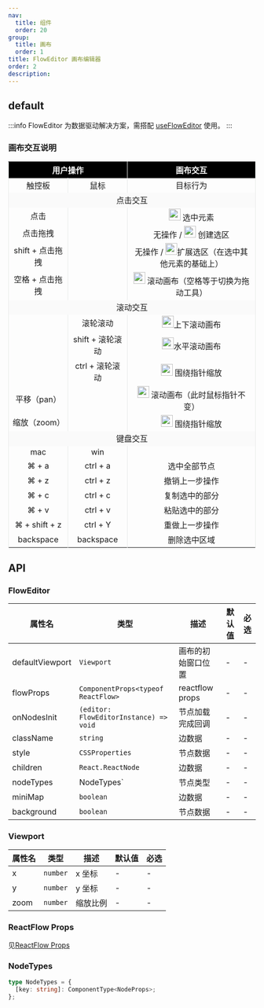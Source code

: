 ```yaml
---
nav:
  title: 组件
  order: 20
group:
  title: 画布
  order: 1
title: FlowEditor 画布编辑器
order: 2
description:
---
```


## default

:::info
FlowEditor 为数据驱动解决方案，需搭配 [useFlowEditor](/api-docs/use-flow-editor) 使用。
:::

<code src="./demos/index.tsx"></code>

### 画布交互说明

<table>
  <thead>
    <tr>
      <th colspan="2" style="text-align: center; border-right: 0.5px solid #E7E9E8; border-left:0.5px solid #E7E9E8; background: #000; color: white;">用户操作</th>
      <th colspan="2" style="text-align: center; border-right: 0.5px solid #E7E9E8; border-left:0.5px solid #E7E9E8; background: #000; color: white;">画布交互</th>
    </tr>
  </thead>
  <tbody>
    <tr>
      <td style="text-align: center; border-right: 0.5px solid #E7E9E8; border-left:0.5px solid #E7E9E8;">触控板</td>
      <td style="text-align: center; border-right: 0.5px solid #E7E9E8; border-left:0.5px solid #E7E9E8;">鼠标</td>
      <td style="text-align: center; border-right: 0.5px solid #E7E9E8; border-left:0.5px solid #E7E9E8;">目标行为</td>
    </tr>
     <tr>
      <td colspan="4" style="text-align: center; border-right: 0.5px solid #E7E9E8; border-left:0.5px solid #E7E9E8; background: #fafafa">点击交互</td>
    </tr>
    <tr>
      <td style="text-align: center; border-right: 0.5px solid #E7E9E8; border-left:0.5px solid #E7E9E8;">点击</td>
      <td style="text-align: center; border-right: 0.5px solid #E7E9E8; border-left:0.5px solid #E7E9E8;"></td>
      <td style="text-align: center; border-right: 0.5px solid #E7E9E8; border-left:0.5px solid #E7E9E8;"><a href="https://lucide.dev/icons/mouse-pointer-2"><img src="https://intranetproxy.alipay.com/skylark/lark/0/2023/png/300581/1692607233706-2bab510b-d02c-43e1-b8cc-293b3e217a05.png" alt="mouse-pointer-2.png" title="" style="width: 24px; height: 24px;"></a> 选中元素</td>
    </tr>
    <tr>
      <td style="text-align: center; border-right: 0.5px solid #E7E9E8; border-left:0.5px solid #E7E9E8;">点击拖拽</td>
      <td style="text-align: center; border-right: 0.5px solid #E7E9E8; border-left:0.5px solid #E7E9E8;"></td>
      <td style="text-align: center; border-right: 0.5px solid #E7E9E8; border-left:0.5px solid #E7E9E8;">无操作 / <img src="https://intranetproxy.alipay.com/skylark/lark/0/2023/png/300581/1692607265684-238b2c87-64bc-4fe4-b9d2-ad53b0b1fb12.png" alt="mouse-pointer-2 (1).png" title="" style="width: 24px; height: 24px;"> 创建选区</td>
    </tr>
    <tr>
      <td style="text-align: center; border-right: 0.5px solid #E7E9E8; border-left:0.5px solid #E7E9E8;">shift + 点击拖拽</td>
      <td style="text-align: center; border-right: 0.5px solid #E7E9E8; border-left:0.5px solid #E7E9E8;"></td>
      <td style="text-align: center; border-right: 0.5px solid #E7E9E8; border-left:0.5px solid #E7E9E8;">无操作 / <img src="https://intranetproxy.alipay.com/skylark/lark/0/2023/png/300581/1692607265684-238b2c87-64bc-4fe4-b9d2-ad53b0b1fb12.png" alt="mouse-pointer-2 (1).png" title="" style="width: 24px; height: 24px;">扩展选区（在选中其他元素的基础上）</td>
    </tr>
    <tr>
      <td style="text-align: center; border-right: 0.5px solid #E7E9E8; border-left:0.5px solid #E7E9E8;">空格 + 点击拖拽</td>
      <td style="text-align: center; border-right: 0.5px solid #E7E9E8; border-left:0.5px solid #E7E9E8;"></td>
      <td style="text-align: center; border-right: 0.5px solid #E7E9E8; border-left:0.5px solid #E7E9E8;"><img src="https://intranetproxy.alipay.com/skylark/lark/0/2023/png/300581/1692607317347-6bec4390-d612-49cc-8671-d1bfc18ec270.png" alt="mouse-pointer-2 (2).png" title="" style="width: 24px; height: 24px;"> 滚动画布（空格等于切换为拖动工具）</td>
    </tr>
    <tr>
      <td colspan="4" style="text-align: center; border-right: 0.5px solid #E7E9E8; border-left:0.5px solid #E7E9E8; background: #fafafa">滚动交互</td>
    </tr>
    <tr>
      <td style="text-align: center; border-right: 0.5px solid #E7E9E8; border-left:0.5px solid #E7E9E8;"><br /></td>
      <td style="text-align: center; border-right: 0.5px solid #E7E9E8; border-left:0.5px solid #E7E9E8;">滚轮滚动</td>
      <td style="text-align: center; border-right: 0.5px solid #E7E9E8; border-left:0.5px solid #E7E9E8;"><img src="https://intranetproxy.alipay.com/skylark/lark/0/2023/png/300581/1692607330789-dc07201a-e0e5-48da-972e-cf6ebac63db8.png" alt="mouse-pointer-2 (3).png" title="" style="width: 24px; height: 24px;">上下滚动画布</td>
    </tr>
    <tr>
      <td style="text-align: center; border-right: 0.5px solid #E7E9E8; border-left:0.5px solid #E7E9E8;"></td>
      <td style="text-align: center; border-right: 0.5px solid #E7E9E8; border-left:0.5px solid #E7E9E8;">shift + 滚轮滚动</td>
      <td style="text-align: center; border-right: 0.5px solid #E7E9E8; border-left:0.5px solid #E7E9E8;">      <img src="https://intranetproxy.alipay.com/skylark/lark/0/2023/png/300581/1692607399693-4ecef8cf-8c72-48db-bffc-a93839b1a86d.png" alt="mouse-pointer-2 (4).png" title="" style="width: 24px; height: 24px;">水平滚动画布</td>
    </tr>
    <tr>
      <td style="text-align: center; border-right: 0.5px solid #E7E9E8; border-left:0.5px solid #E7E9E8;"></td>
      <td style="text-align: center; border-right: 0.5px solid #E7E9E8; border-left:0.5px solid #E7E9E8;">ctrl + 滚轮滚动</td>
      <td style="text-align: center; border-right: 0.5px solid #E7E9E8; border-left:0.5px solid #E7E9E8;"><img src="https://intranetproxy.alipay.com/skylark/lark/0/2023/png/300581/1692607464557-b9ae884e-035f-4ecf-a41f-4e868d2ce11c.png" alt="mouse-pointer-2 (5).png" title="" style="width: 24px; height: 24px;"> 围绕指针缩放</td>
    </tr>
    <tr>
      <td style="text-align: center; border-right: 0.5px solid #E7E9E8; border-left:0.5px solid #E7E9E8;">平移（pan）</td>
      <td style="text-align: center; border-right: 0.5px solid #E7E9E8; border-left:0.5px solid #E7E9E8;"><br /></td>
      <td style="text-align: center; border-right: 0.5px solid #E7E9E8; border-left:0.5px solid #E7E9E8;"><img src="https://intranetproxy.alipay.com/skylark/lark/0/2023/png/300581/1692607514195-3e7d7a2f-831f-4fcd-9041-c750b83a62a4.png" alt="mouse-pointer-2 (6).png" title="" style="width: 24px; height: 24px;"> 滚动画布（此时鼠标指针不变）</td>
    </tr>
    <tr>
      <td style="text-align: center; border-right: 0.5px solid #E7E9E8; border-left:0.5px solid #E7E9E8;">缩放（zoom）</td>
      <td style="text-align: center; border-right: 0.5px solid #E7E9E8; border-left:0.5px solid #E7E9E8;"></td>
      <td style="text-align: center; border-right: 0.5px solid #E7E9E8; border-left:0.5px solid #E7E9E8;"><img src="https://intranetproxy.alipay.com/skylark/lark/0/2023/png/300581/1692607464557-b9ae884e-035f-4ecf-a41f-4e868d2ce11c.png" alt="mouse-pointer-2 (5).png" title="" style="width: 24px; height: 24px;"> 围绕指针缩放</td>
    </tr>
    <tr>
      <td colspan="4" style="text-align: center; border-right: 0.5px solid #E7E9E8; border-left:0.5px solid #E7E9E8; background: #fafafa">键盘交互</td>
    </tr>
    <tr>
      <td style="text-align: center; border-right: 0.5px solid #E7E9E8; border-left:0.5px solid #E7E9E8;">mac</td>
      <td style="text-align: center; border-right: 0.5px solid #E7E9E8; border-left:0.5px solid #E7E9E8;">win</td>
      <td style="text-align: center; border-right: 0.5px solid #E7E9E8; border-left:0.5px solid #E7E9E8;"><br /></td>
    </tr>
    <tr>
      <td style="text-align: center; border-right: 0.5px solid #E7E9E8; border-left:0.5px solid #E7E9E8;">⌘ + a</td>
      <td style="text-align: center; border-right: 0.5px solid #E7E9E8; border-left:0.5px solid #E7E9E8;">ctrl + a</td>
      <td style="text-align: center; border-right: 0.5px solid #E7E9E8; border-left:0.5px solid #E7E9E8;">选中全部节点</td>
    </tr>
    <tr>
      <td style="text-align: center; border-right: 0.5px solid #E7E9E8; border-left:0.5px solid #E7E9E8;">⌘ + z</td>
      <td style="text-align: center; border-right: 0.5px solid #E7E9E8; border-left:0.5px solid #E7E9E8;">ctrl + z</td>
      <td style="text-align: center; border-right: 0.5px solid #E7E9E8; border-left:0.5px solid #E7E9E8;">撤销上一步操作</td>
    </tr>
    <tr>
      <td style="text-align: center; border-right: 0.5px solid #E7E9E8; border-left:0.5px solid #E7E9E8;">⌘ + c</td>
      <td style="text-align: center; border-right: 0.5px solid #E7E9E8; border-left:0.5px solid #E7E9E8;">ctrl + c</td>
      <td style="text-align: center; border-right: 0.5px solid #E7E9E8; border-left:0.5px solid #E7E9E8;">复制选中的部分</td>
    </tr>
    <tr>
      <td style="text-align: center; border-right: 0.5px solid #E7E9E8; border-left:0.5px solid #E7E9E8;">⌘ + v</td>
      <td style="text-align: center; border-right: 0.5px solid #E7E9E8; border-left:0.5px solid #E7E9E8;">ctrl + v</td>
      <td style="text-align: center; border-right: 0.5px solid #E7E9E8; border-left:0.5px solid #E7E9E8;">粘贴选中的部分</td>
    </tr>
    <tr>
      <td style="text-align: center; border-right: 0.5px solid #E7E9E8; border-left:0.5px solid #E7E9E8;">⌘ + shift + z</td>
      <td style="text-align: center; border-right: 0.5px solid #E7E9E8; border-left:0.5px solid #E7E9E8;">ctrl + Y</td>
      <td style="text-align: center; border-right: 0.5px solid #E7E9E8; border-left:0.5px solid #E7E9E8;">重做上一步操作</td>
    </tr>
    <tr>
      <td style="text-align: center; border-right: 0.5px solid #E7E9E8; border-left:0.5px solid #E7E9E8;">backspace</td>
      <td style="text-align: center; border-right: 0.5px solid #E7E9E8; border-left:0.5px solid #E7E9E8;">backspace</td>
      <td style="text-align: center; border-right: 0.5px solid #E7E9E8; border-left:0.5px solid #E7E9E8;">删除选中区域</td>
    </tr>
  </tbody>
</table>

## API

### FlowEditor

| 属性名          | 类型                                   | 描述               | 默认值 | 必选 |
| --------------- | -------------------------------------- | ------------------ | ------ | ---- |
| defaultViewport | `Viewport`                             | 画布的初始窗口位置 | -      | -    |
| flowProps       | `ComponentProps<typeof ReactFlow>`     | reactflow props    | -      | -    |
| onNodesInit     | `(editor: FlowEditorInstance) => void` | 节点加载完成回调   | -      | -    |
| className       | `string`                               | 边数据             | -      | -    |
| style           | `CSSProperties`                        | 节点数据           | -      | -    |
| children        | `React.ReactNode`                      | 边数据             | -      | -    |
| nodeTypes       | NodeTypes`                             | 节点类型           | -      | -    |
| miniMap         | `boolean`                              | 边数据             | -      | -    |
| background      | `boolean`                              | 节点数据           | -      | -    |

### Viewport

| 属性名 | 类型     | 描述     | 默认值 | 必选 |
| ------ | -------- | -------- | ------ | ---- |
| x      | `number` | x 坐标   | -      | -    |
| y      | `number` | y 坐标   | -      | -    |
| zoom   | `number` | 缩放比例 | -      | -    |

### ReactFlow Props

见[ReactFlow Props](https://reactflow.dev/api-reference/react-flow#common-props)

### NodeTypes

```ts
type NodeTypes = {
  [key: string]: ComponentType<NodeProps>;
};
```
